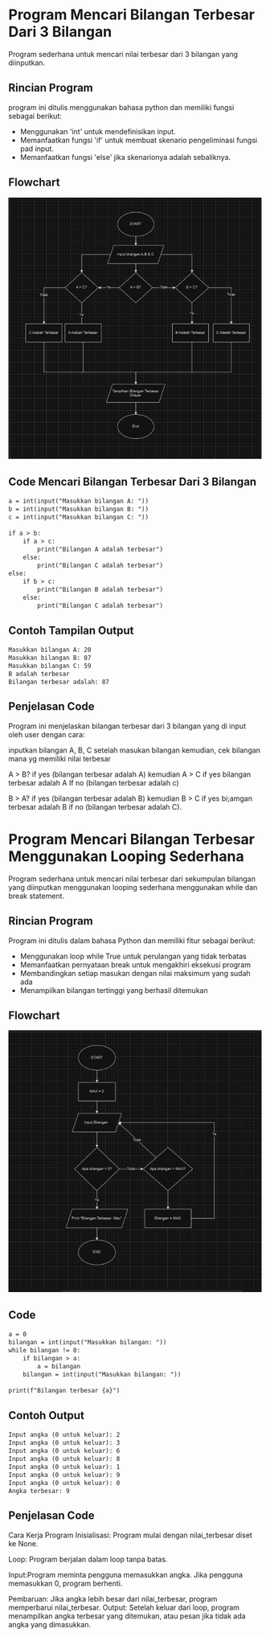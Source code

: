 # Program Mencari Bilangan Terbesar Dari 3 Bilangan
Program sederhana untuk mencari nilai terbesar dari 3 bilangan yang diinputkan.

## Rincian Program
program ini ditulis menggunakan bahasa python dan memiliki fungsi sebagai berikut:

- Menggunakan 'int' untuk mendefinisikan input.
- Memanfaatkan fungsi 'if' untuk membuat skenario pengeliminasi fungsi pad input.
- Memanfaatkan fungsi 'else' jika skenarionya adalah sebaliknya.

## Flowchart
![Flowchart](Flowchart_3_bilangan.png)

## Code Mencari Bilangan Terbesar Dari 3 Bilangan
````
a = int(input("Masukkan bilangan A: "))
b = int(input("Masukkan bilangan B: "))
c = int(input("Masukkan bilangan C: "))

if a > b:
    if a > c:
        print("Bilangan A adalah terbesar")
    else:
        print("Bilangan C adalah terbesar")
else:
    if b > c:
        print("Bilangan B adalah terbesar")
    else:
        print("Bilangan C adalah terbesar")
````

## Contoh Tampilan Output 
````
Masukkan bilangan A: 20
Masukkan bilangan B: 87 
Masukkan bilangan C: 59
B adalah terbesar
Bilangan terbesar adalah: 87
````

## Penjelasan Code

Program ini menjelaskan bilangan terbesar dari 3 bilangan yang di input oleh user dengan cara:

inputkan bilangan A, B, C setelah masukan bilangan kemudian, cek bilangan mana yg memiliki nilai terbesar

A > B? if yes (bilangan terbesar adalah A) kemudian A > C if yes bilangan terbesar adalah A If no (bilangan terbesar adalah c)

B > A? if yes (bilangan terbesar adalah B) kemudian B > C if yes bi;amgan terbesar adalah B if no (bilangan terbesar adalah C).


# Program Mencari Bilangan Terbesar Menggunakan Looping Sederhana
Program sederhana untuk mencari nilai terbesar dari sekumpulan bilangan yang diinputkan menggunakan looping sederhana menggunakan while dan break statement.

## Rincian Program

Program ini ditulis dalam bahasa Python dan memiliki fitur sebagai berikut:

- Menggunakan loop while True untuk perulangan yang tidak terbatas
- Memanfaatkan pernyataan break untuk mengakhiri eksekusi program
- Membandingkan setiap masukan dengan nilai maksimum yang sudah ada
- Menampilkan bilangan tertinggi yang berhasil ditemukan
  

## Flowchart
![Flowchart](Flowchart_looping_sederhana.png)

## Code
````
a = 0
bilangan = int(input("Masukkan bilangan: "))
while bilangan != 0:
    if bilangan > a:
        a = bilangan
    bilangan = int(input("Masukkan bilangan: "))
    
print(f"Bilangan terbesar {a}")
````
## Contoh Output
````
Input angka (0 untuk keluar): 2
Input angka (0 untuk keluar): 3
Input angka (0 untuk keluar): 6
Input angka (0 untuk keluar): 8
Input angka (0 untuk keluar): 1
Input angka (0 untuk keluar): 9
Input angka (0 untuk keluar): 0
Angka terbesar: 9
````
## Penjelasan Code

Cara Kerja Program Inisialisasi: Program mulai dengan nilai_terbesar diset ke None.

Loop: Program berjalan dalam loop tanpa batas.

Input:Program meminta pengguna memasukkan angka. Jika pengguna memasukkan 0, program berhenti.

Pembaruan: Jika angka lebih besar dari nilai_terbesar, program memperbarui nilai_terbesar. Output: Setelah keluar dari loop, program menampilkan angka terbesar yang ditemukan, atau pesan jika tidak ada angka yang dimasukkan.


